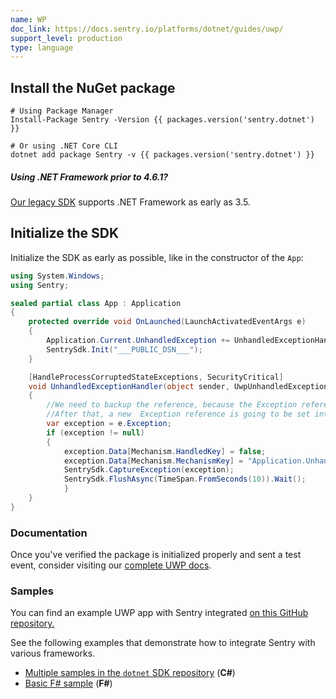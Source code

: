 ```yaml
---
name: WP
doc_link: https://docs.sentry.io/platforms/dotnet/guides/uwp/
support_level: production
type: language
---
```


## Install the NuGet package

```shell
# Using Package Manager
Install-Package Sentry -Version {{ packages.version('sentry.dotnet') }}

# Or using .NET Core CLI
dotnet add package Sentry -v {{ packages.version('sentry.dotnet') }}
```

<div class="alert alert-info" role="alert"><h5 class="no_toc">Using .NET Framework prior to 4.6.1?</h5>
    <div class="alert-body content-flush-bottom">
        <a href="https://docs.sentry.io/clients/csharp/">Our legacy SDK</a> supports .NET Framework as early as 3.5.
    </div>
</div>

## Initialize the SDK

Initialize the SDK as early as possible, like in the constructor of the `App`:

```csharp
using System.Windows;
using Sentry;

sealed partial class App : Application
{
    protected override void OnLaunched(LaunchActivatedEventArgs e)
    {
        Application.Current.UnhandledException += UnhandledExceptionHandler;
        SentrySdk.Init("___PUBLIC_DSN___");
    }

    [HandleProcessCorruptedStateExceptions, SecurityCritical]
    void UnhandledExceptionHandler(object sender, UwpUnhandledExceptionEventArgs e)
    {
        //We need to backup the reference, because the Exception reference last for one access.
        //After that, a new  Exception reference is going to be set into e.Exception.
        var exception = e.Exception;
        if (exception != null)
        {
            exception.Data[Mechanism.HandledKey] = false;
            exception.Data[Mechanism.MechanismKey] = "Application.UnhandledException";
            SentrySdk.CaptureException(exception);
            SentrySdk.FlushAsync(TimeSpan.FromSeconds(10)).Wait();
            }
    }
}
```

### Documentation

Once you've verified the package is initialized properly and sent a test event, consider visiting our [complete UWP docs](https://docs.sentry.io/platforms/dotnet/guides/uwp/).

### Samples

You can find an example UWP app with Sentry integrated [on this GitHub repository.](https://github.com/sentry-demos/uwp-csharp)

See the following examples that demonstrate how to integrate Sentry with various frameworks.

- [Multiple samples in the `dotnet` SDK repository](https://github.com/getsentry/sentry-dotnet/tree/main/samples) (**C#**)
- [Basic F# sample](https://github.com/sentry-demos/fsharp) (**F#**)
